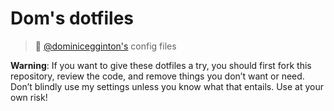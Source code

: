 # Dom's dotfiles

> 🔧 [@dominicegginton's](https://github.com/dominicegginton) config files

**Warning**: If you want to give these dotfiles a try, you should first fork this repository, review the code, and remove things you don’t want or need. Don’t blindly use my settings unless you know what that entails. Use at your own risk!
